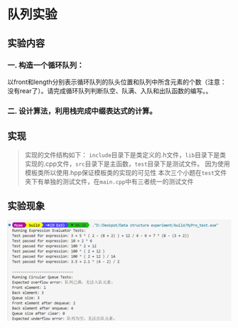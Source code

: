 # 队列实验

## 实验内容
### 一. 构造一个循环队列：
以front和length分别表示循环队列的队头位置和队列中所含元素的个数（注意：没有rear了）。请完成循环队列判断队空、队满、入队和出队函数的编写。。

### 二. 设计算法，利用栈完成中缀表达式的计算。


## 实现
> 实现的文件结构如下： `include`目录下是类定义的.h文件，`lib`目录下是类实现的.cpp文件，`src`目录下是主函数，`test`目录下是测试文件。
> 因为使用模板类所以使用.hpp保证模板类的实现的可见性
> 本次三个小题在`test`文件夹下有单独的测试文件，在`main.cpp`中有三者统一的测试文件


## 实验现象
![alt text](image-1.png)